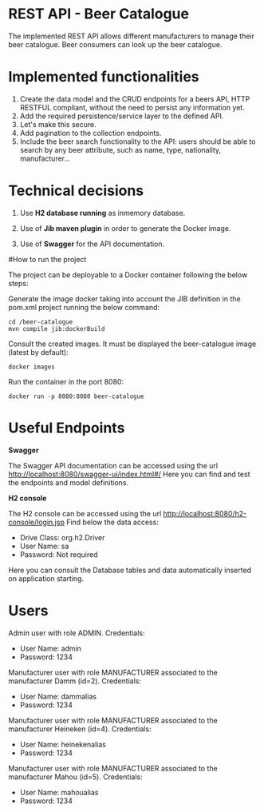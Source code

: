 # REST API - Beer Catalogue


The implemented REST API allows different manufacturers to manage their beer catalogue. Beer consumers can look up the beer catalogue. 

# Implemented functionalities

1. Create the data model and the CRUD endpoints for a beers API, HTTP RESTFUL compliant, without the need to persist any information yet. 
2. Add the required persistence/service layer to the defined API.
3. Let's make this secure.
4. Add pagination to the collection endpoints.
5. Include the beer search functionality to the API: users should be able to search by any beer attribute, such as name, type, nationality, manufacturer...



# Technical decisions


1. Use **H2 database running** as inmemory database.

2. Use of **Jib maven plugin** in order to generate the Docker image.

3. Use of **Swagger** for the API documentation.



#How to run the project


The project can be deployable to a Docker container following the below steps:

Generate the image docker taking into account the JIB definition in the pom.xml project running the below command:

```
cd /beer-catalogue
mvn compile jib:dockerBuild
```

Consult the created images. It must be displayed the beer-catalogue image (latest by default):

```
docker images
```

Run the container in the port 8080:

```
docker run -p 8080:8080 beer-catalogue
```

# Useful Endpoints


**Swagger**

The Swagger API documentation can be accessed using the url [http://localhost:8080/swagger-ui/index.html#/](http://localhost:8080/swagger-ui/index.html#/)
Here you can find and test the endpoints and model definitions.

**H2 console**

The H2 console can be accessed using the url [http://localhost:8080/h2-console/login.jsp](http://localhost:8080/h2-console/login.jsp)
Find below the data access:

  * Drive Class: org.h2.Driver
  * User Name: sa
  * Password: Not required

Here you can consult the Database tables and data automatically inserted on application starting.


# Users


Admin user with role ADMIN. Credentials:

  * User Name: admin
  * Password: 1234
  
Manufacturer user with role MANUFACTURER associated to the manufacturer Damm (id=2). Credentials:

  * User Name: dammalias
  * Password: 1234
 
Manufacturer user with role MANUFACTURER associated to the manufacturer Heineken (id=4). Credentials:

  * User Name: heinekenalias
  * Password: 1234
  
Manufacturer user with role MANUFACTURER associated to the manufacturer Mahou (id=5). Credentials:

  * User Name: mahoualias
  * Password: 1234

